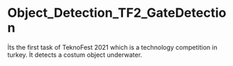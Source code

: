 # Object_Detection_TF2_GateDetection
İts the first task of TeknoFest 2021 which is a technology competition in turkey. İt detects a costum object underwater. 
